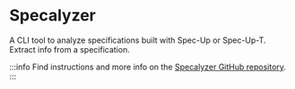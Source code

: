 # Specalyzer

A CLI tool to analyze specifications built with Spec-Up or Spec-Up-T. Extract info from a specification.

:::info
Find instructions and more info on the [Specalyzer GitHub repository](https://github.com/blockchainbird/specalyzer/blob/main/README.md).
:::